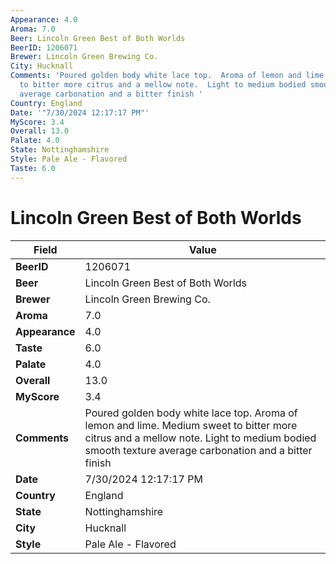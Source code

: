 ```yaml
---
Appearance: 4.0
Aroma: 7.0
Beer: Lincoln Green Best of Both Worlds
BeerID: 1206071
Brewer: Lincoln Green Brewing Co.
City: Hucknall
Comments: 'Poured golden body white lace top.  Aroma of lemon and lime. Medium sweet
  to bitter more citrus and a mellow note.  Light to medium bodied smooth texture
  average carbonation and a bitter finish '
Country: England
Date: '"7/30/2024 12:17:17 PM"'
MyScore: 3.4
Overall: 13.0
Palate: 4.0
State: Nottinghamshire
Style: Pale Ale - Flavored
Taste: 6.0
---
```


# Lincoln Green Best of Both Worlds

| Field         | Value |
|---------------|-------|
| **BeerID** | 1206071 |
| **Beer** | Lincoln Green Best of Both Worlds |
| **Brewer** | Lincoln Green Brewing Co. |
| **Aroma** | 7.0 |
| **Appearance** | 4.0 |
| **Taste** | 6.0 |
| **Palate** | 4.0 |
| **Overall** | 13.0 |
| **MyScore** | 3.4 |
| **Comments** | Poured golden body white lace top.  Aroma of lemon and lime. Medium sweet to bitter more citrus and a mellow note.  Light to medium bodied smooth texture average carbonation and a bitter finish  |
| **Date** | 7/30/2024 12:17:17 PM |
| **Country** | England |
| **State** | Nottinghamshire |
| **City** | Hucknall |
| **Style** | Pale Ale - Flavored |

